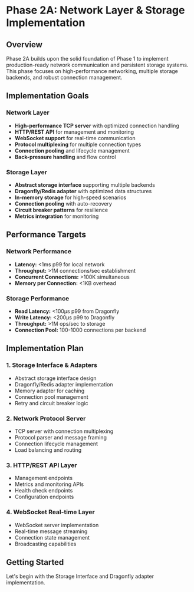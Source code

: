 # Phase 2A: Network Layer & Storage Implementation

## Overview
Phase 2A builds upon the solid foundation of Phase 1 to implement production-ready network communication and persistent storage systems. This phase focuses on high-performance networking, multiple storage backends, and robust connection management.

## Implementation Goals

### Network Layer
- **High-performance TCP server** with optimized connection handling
- **HTTP/REST API** for management and monitoring  
- **WebSocket support** for real-time communication
- **Protocol multiplexing** for multiple connection types
- **Connection pooling** and lifecycle management
- **Back-pressure handling** and flow control

### Storage Layer
- **Abstract storage interface** supporting multiple backends
- **Dragonfly/Redis adapter** with optimized data structures
- **In-memory storage** for high-speed scenarios
- **Connection pooling** with auto-recovery
- **Circuit breaker patterns** for resilience
- **Metrics integration** for monitoring

## Performance Targets

### Network Performance
- **Latency:** <1ms p99 for local network
- **Throughput:** >1M connections/sec establishment
- **Concurrent Connections:** >100K simultaneous
- **Memory per Connection:** <1KB overhead

### Storage Performance  
- **Read Latency:** <100μs p99 from Dragonfly
- **Write Latency:** <200μs p99 to Dragonfly
- **Throughput:** >1M ops/sec to storage
- **Connection Pool:** 100-1000 connections per backend

## Implementation Plan

### 1. Storage Interface & Adapters
- Abstract storage interface design
- Dragonfly/Redis adapter implementation
- Memory adapter for caching
- Connection pool management
- Retry and circuit breaker logic

### 2. Network Protocol Server
- TCP server with connection multiplexing
- Protocol parser and message framing
- Connection lifecycle management
- Load balancing and routing

### 3. HTTP/REST API Layer
- Management endpoints
- Metrics and monitoring APIs
- Health check endpoints
- Configuration endpoints

### 4. WebSocket Real-time Layer
- WebSocket server implementation
- Real-time message streaming
- Connection state management
- Broadcasting capabilities

## Getting Started
Let's begin with the Storage Interface and Dragonfly adapter implementation.

